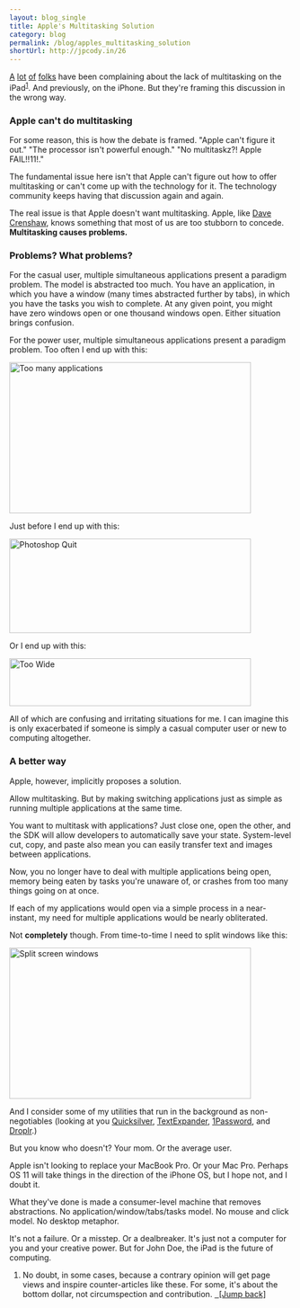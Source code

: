 ```yaml
---
layout: blog_single
title: Apple's Multitasking Solution
category: blog
permalink: /blog/apples_multitasking_solution
shortUrl: http://jpcody.in/26
---
```

<p><a href="http://gizmodo.com/5458382/8-things-that-suck-about-the-ipad">A</a> <a href="http://www.engadget.com/2010/01/27/editorial-engadget-on-the-ipad/">lot</a> <a href="http://www.cultofmac.com/no-multi-tasking-or-better-home-screen-love-for-ipad/27965">of</a> <a href="http://www.itbusinessedge.com/cm/blogs/all/ipad-for-business-not-without-multitasking/?cs=39046">folks</a> have been complaining about the lack of multitasking on the iPad<sup id="2010_02_05_fnlink1"><a href="#2010_02_05_fn1">1</a></sup>. And previously, on the iPhone. But they're framing this discussion in the wrong way.</p>
<h3>Apple can't do multitasking</h3>
<p>For some reason, this is how the debate is framed. "Apple can't figure it out." "The processor isn't powerful enough." "No multitaskz?! Apple FAIL!!11!."</p>
<p>The fundamental issue here isn't that Apple can't figure out how to offer multitasking or can't come up with the technology for it. The technology community keeps having that discussion again and again.</p>
<p>The real issue is that Apple doesn't want multitasking. Apple, like <a href="http://www.davecrenshaw.com/the-myth-of-multitasking.php">Dave Crenshaw</a>, knows something that most of us are too stubborn to concede. <strong>Multitasking causes problems.</strong></p>
<h3>Problems? What problems?</h3>
<p>For the casual user, multiple simultaneous applications present a paradigm problem. The model is abstracted too much. You have an application, in which you have a window (many times abstracted further by tabs), in which you have the tasks you wish to complete. At any given point, you might have zero windows open or one thousand windows open. Either situation brings confusion.</p>
<p>For the power user, multiple simultaneous applications present a paradigm problem. Too often I end up with this:</p>
<img src="/images/blog-img/2010-02-05-toomany.jpg" alt="Too many applications" width="430" height="269" class="center"/>
<p>Just before I end up with this:</p>
<img src="/images/blog-img/2010-02-05-psquit.jpg" alt="Photoshop Quit" width="430" height="168" class="center"/>
<p>Or I end up with this:</p>
<img src="/images/blog-img/2010-02-05-toowide.jpg" alt="Too Wide" width="430" height="85" class="center"/>
<p>All of which are confusing and irritating situations for me. I can imagine this is only exacerbated if someone is simply a casual computer user or new to computing altogether.</p>
<h3>A better way</h3>
<p>Apple, however, implicitly proposes a solution.</p>
<p>Allow multitasking. But by making switching applications just as simple as running multiple applications at the same time.</p>
<p>You want to multitask with applications? Just close one, open the other, and the SDK will allow developers to automatically save your state. System-level cut, copy, and paste also mean you can easily transfer text and images between applications.</p>
<p>Now, you no longer have to deal with multiple applications being open, memory being eaten by tasks you're unaware of, or crashes from too many things going on at once.</p>
<p>If each of my applications would open via a simple process in a near-instant, my need for multiple applications would be nearly obliterated.</p>
<p>Not <strong>completely</strong> though. From time-to-time I need to split windows like this:</p>
<img src="/images/blog-img/2010-02-05-splitscreen.jpg" alt="Split screen windows" width="430" height="269" class="center"/>
<p>And I consider some of my utilities that run in the background as non-negotiables (looking at you <a href="http://code.google.com/p/blacktree-alchemy/">Quicksilver</a>, <a href="http://www.smileonmymac.com/TextExpander/">TextExpander</a>, <a href="http://agilewebsolutions.com/products/1Password">1Password</a>, and <a href="http://droplr.com/hello">Droplr</a>.)</p>
<p>But you know who doesn't? Your mom. Or the average user.</p>
<p>Apple isn't looking to replace your MacBook Pro. Or your Mac Pro. Perhaps OS 11 will take things in the direction of the iPhone OS, but I hope not, and I doubt it.</p>
<p>What they've done is made a consumer-level machine that removes abstractions. No application/window/tabs/tasks model. No mouse and click model. No desktop metaphor.</p>
<p>It's not a failure. Or a misstep. Or a dealbreaker. It's just not a computer for you and your creative power. But for John Doe, the iPad is the future of computing.</p>
<ol>
    <li id="2010_02_05_fn1">No doubt, in some cases, because a contrary opinion will get page views and inspire counter-articles like these. For some, it's about the bottom dollar, not circumspection and contribution. <a href="#2010_02_05_fnlink1" class="small_caps">&nbsp;&nbsp;[Jump back]</a></li>
</ol>
